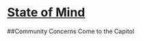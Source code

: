 # [State of Mind](http://apps.texastribune.org/state-of-mind/)
##Community Concerns Come to the Capitol


